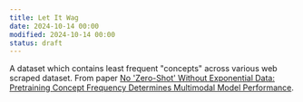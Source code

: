 ```yaml
---
title: Let It Wag
date: 2024-10-14 00:00
modified: 2024-10-14 00:00
status: draft
---
```


A dataset which contains least frequent "concepts" across various web scraped dataset. From paper [No 'Zero-Shot' Without Exponential Data: Pretraining Concept Frequency Determines Multimodal Model Performance](../reference/papers/no-zero-shot-without-exponential-data-pretraining-concept-frequency-determines-multimodal-model-performance.md).